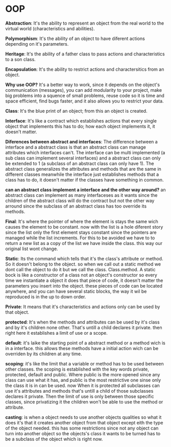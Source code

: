 # OOP
**Abstraction**: It's the ability to represent an object from the real world to the virtual world (characteristics and abilities).

**Polymorphism**: It's the ability of an object to have diferent actions depending on it's parameters. 

**Heritage**: It's the ability of a father class to pass actions and characteristics to a son class.

**Encapsulation**: It's the ability to restrict actions and charactersitics from an object.

**Why use OOP?** It's a better way to work, since it depends on the object's communication (messages), you can add modularity to your project, make big problems into a squence of small problems, reuse code so it is time and space efficient, find bugs faster, and it also allows you to restrict your data.

**Class**: It's the blue print of an object; from this an object is created.

**Interface**: It's like a contract which establishes actions that every single object that implements this has to do; how each object implements it, it doesn't matter. 

**Diferences between abstract and interfaces**: The difference between a interface and a abstract class is that an abstract class can manage attributes which interfaces can't. The interface can be multi implemented (a sub class can implement several interfaces) and a abstract class can only be extended to 1 (a subclass of an abstract class can only have 1). The abstract class generalizes the attributes and methods that are the same in different classes meanwhile the interface just establishes methods that a class has to do, it doesn't matter if the classes have something in common.

**can an abstract class implement a interface and the other way around?** an abstract class can implement as many interfaceses as it wants since the children of the abstract class will do the contract but not the other way arround since the subclass of an abstract class has too override its methods.

**Final**: It's where the pointer of where the element is stays the same wich causes the element to be constant. now with the list is a hole diferent story since the list only the first element stays constant since the pointers are managed while the list increments. For this to be avoided we have to to return a new list as a copy of the list we have inside the class. this way our original list wont change.

**Static**: Its the command which tells that it's the class's attribute or method. So it doesn't belong to the object. so when we call out a static method we dont call the object to do it but we call the class. Class.method. A static bock is like a constructor of a class not an object's constructor so every time we instantiate a object it does that piece of code, it doesn't matter the parameters you insert into the object. these pieces of code can be located anywhere, and you can have several static blocks, the way it wil be reproduced is in the up to down order.

**Private**: It means that it's characteristics and actions only can be used by that object.

**protected**: It's when the methods and attributes can be used by it's class and by it's children none other. That's untill a child declares it private. then right here it establishes a limit of use or a scope.

**default**: it's laike the starting point of a abstract method or a method wich is in a interface. this allows these methods have a initial action wich can be overriden by its children at any time.

**scoping**: it's like the limit that a variable or method has to be used between other classes. the scoping is established with the key words private, protected, default and public. Where public is the more opened since any class can use what it has, and public is the most restrictive one sinse only the class it is in can be used. now When it is protected all subclasses can use it's attributes and methods that's untill a child of those subclasses declares it private. Then the limit of use is only between those specific classes, since privatizing it the children won't be able to use the method or attribute.

**casting**: is when a object needs to use another objects qualities so what it does it's that it creates another object from that object except eith the type of the object needed. this has some restrictions since not any object can turn into another object so the objects's class it wants to be turned has to be a subclass of the object which is right now.



